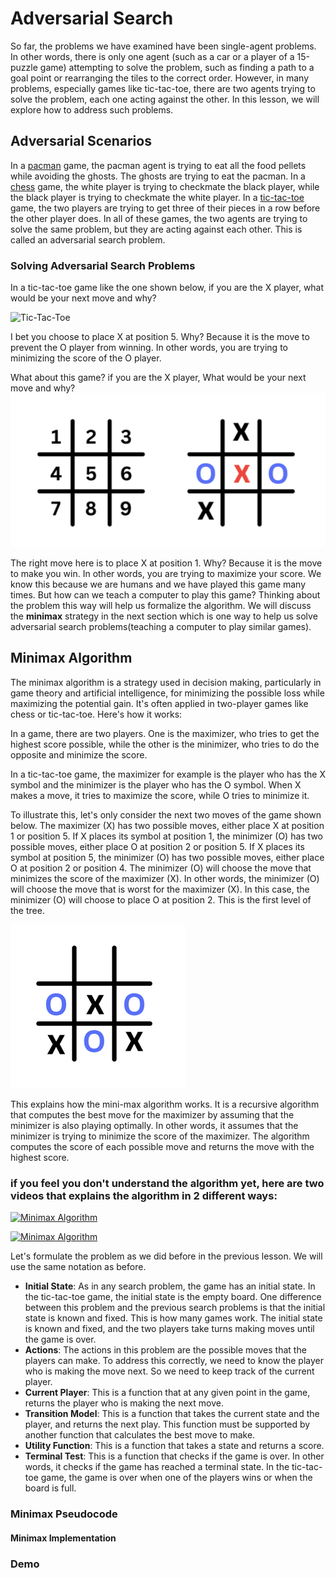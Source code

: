 [DRAFT]: # "Lesson is being edited"

# Adversarial Search

So far, the problems we have examined have been single-agent problems. In other words, there is only one agent (such as a car or a player of a 15-puzzle game) attempting to solve the problem, such as finding a path to a goal point or rearranging the tiles to the correct order. However, in many problems, especially games like tic-tac-toe, there are two agents trying to solve the problem, each one acting against the other. In this lesson, we will explore how to address such problems.

## Adversarial Scenarios

In a [pacman](https://en.wikipedia.org/wiki/Pac-Man) game, the pacman agent is trying to eat all the food pellets while avoiding the ghosts. The ghosts are trying to eat the pacman. In a [chess](https://en.wikipedia.org/wiki/Chess) game, the white player is trying to checkmate the black player, while the black player is trying to checkmate the white player. In a [tic-tac-toe](https://en.wikipedia.org/wiki/Tic-tac-toe) game, the two players are trying to get three of their pieces in a row before the other player does. In all of these games, the two agents are trying to solve the same problem, but they are acting against each other. This is called an adversarial search problem.

### Solving Adversarial Search Problems

In a tic-tac-toe game like the one shown below, if you are the X player, what would be your next move and why?

![Tic-Tac-Toe](../../images/tic-tac-toe.png)

I bet you choose to place X at position 5. Why? Because it is the move to prevent the O player from winning. In other words, you are trying to minimizing the score of the O player.

What about this game? if you are the X player, What would be your next move and why?
![Tic-Tac-Toe](../../images/tic-tac-toe2.png)

The right move here is to place X at position 1. Why? Because it is the move to make you win. In other words, you are trying to maximize your score.
We know this because we are humans and we have played this game many times. But how can we teach a computer to play this game? Thinking about the problem this way will help us formalize the algorithm. We will discuss the **minimax** strategy in the next section which is one way to help us solve adversarial search problems(teaching a computer to play similar games).

## Minimax Algorithm

The minimax algorithm is a strategy used in decision making, particularly in game theory and artificial intelligence, for minimizing the possible loss while maximizing the potential gain. It's often applied in two-player games like chess or tic-tac-toe. Here's how it works:

In a game, there are two players. One is the maximizer, who tries to get the highest score possible, while the other is the minimizer, who tries to do the opposite and minimize the score.

In a tic-tac-toe game, the maximizer for example is the player who has the X symbol and the minimizer is the player who has the O symbol. When X makes a move, it tries to maximize the score, while O tries to minimize it.

To illustrate this, let's only consider the next two moves of the game shown below. The maximizer (X) has two possible moves, either place X at position 1 or position 5. If X places its symbol at position 1, the minimizer (O) has two possible moves, either place O at position 2 or position 5. If X places its symbol at position 5, the minimizer (O) has two possible moves, either place O at position 2 or position 4. The minimizer (O) will choose the move that minimizes the score of the maximizer (X). In other words, the minimizer (O) will choose the move that is worst for the maximizer (X). In this case, the minimizer (O) will choose to place O at position 2. This is the first level of the tree.

![Tic-Tac-Toe](../../images/tic-tac-toe3.png)

This explains how the mini-max algorithm works. It is a recursive algorithm that computes the best move for the maximizer by assuming that the minimizer is also playing optimally. In other words, it assumes that the minimizer is trying to minimize the score of the maximizer. The algorithm computes the score of each possible move and returns the move with the highest score.

### if you feel you don't understand the algorithm yet, here are two videos that explains the algorithm in 2 different ways:

[![Minimax Algorithm](https://img.youtube.com/vi/l-hh51ncgDI/0.jpg)](https://www.youtube.com/watch?v=l-hh51ncgDI)

[![Minimax Algorithm](https://img.youtube.com/vi/6ELUvkSkCts/0.jpg)](https://www.youtube.com/watch?v=6ELUvkSkCts)

Let's formulate the problem as we did before in the previous lesson. We will use the same notation as before.

- **Initial State**: As in any search problem, the game has an initial state. In the tic-tac-toe game, the initial state is the empty board. One difference between this problem and the previous search problems is that the initial state is known and fixed. This is how many games work. The initial state is known and fixed, and the two players take turns making moves until the game is over.
- **Actions**: The actions in this problem are the possible moves that the players can make. To address this correctly, we need to know the player who is making the move next. So we need to keep track of the current player.
- **Current Player**: This is a function that at any given point in the game, returns the player who is making the next move.
- **Transition Model**: This is a function that takes the current state and the player, and returns the next play. This function must be supported by another function that calculates the best move to make.
- **Utility Function**: This is a function that takes a state and returns a score.
- **Terminal Test**: This is a function that checks if the game is over. In other words, it checks if the game has reached a terminal state. In the tic-tac-toe game, the game is over when one of the players wins or when the board is full.

### Minimax Pseudocode

#### Minimax Implementation

### Demo
